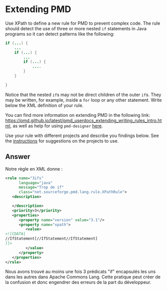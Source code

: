# Extending PMD

Use XPath to define a new rule for PMD to prevent complex code. The rule should detect the use of three or more nested `if` statements in Java programs so it can detect patterns like the following:

```Java
if (...) {
    ...
    if (...) {
        ...
        if (...) {
            ....
        }
    }

}
```
Notice that the nested `if`s may not be direct children of the outer `if`s. They may be written, for example, inside a `for` loop or any other statement.
Write below the XML definition of your rule.

You can find more information on extending PMD in the following link: https://pmd.github.io/latest/pmd_userdocs_extending_writing_rules_intro.html, as well as help for using `pmd-designer` [here](https://github.com/selabs-ur1/VV-ISTIC-TP2/blob/master/exercises/designer-help.md).

Use your rule with different projects and describe you findings below. See the [instructions](../sujet.md) for suggestions on the projects to use.

## Answer

Notre règle en XML donne : 
```xml
<rule name="3ifs"
      language="java"
      message="Trop de if"
      class="net.sourceforge.pmd.lang.rule.XPathRule">
   <description>

   </description>
   <priority>3</priority>
   <properties>
      <property name="version" value="3.1"/>
      <property name="xpath">
         <value>
<![CDATA[
//IfStatement[//IfStatement//IfStatement]
]]>
         </value>
      </property>
   </properties>
</rule>
```

Nous avons trouvé au moins une fois 3 prédicats "if" encapsulés les uns dans les autres dans Apache Commons Lang. Cette pratique peut créer de la confusion et donc engendrer des erreurs de la part du développeur.
